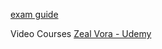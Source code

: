[exam guide](https://d1.awsstatic.com/training-and-certification/docs-security-spec/AWS-Certified-Security-Specialty_Exam-Guide.pdf)

Video Courses
	[Zeal Vora - Udemy](https://www.udemy.com/course/aws-certified-security-specialty/)
	
	